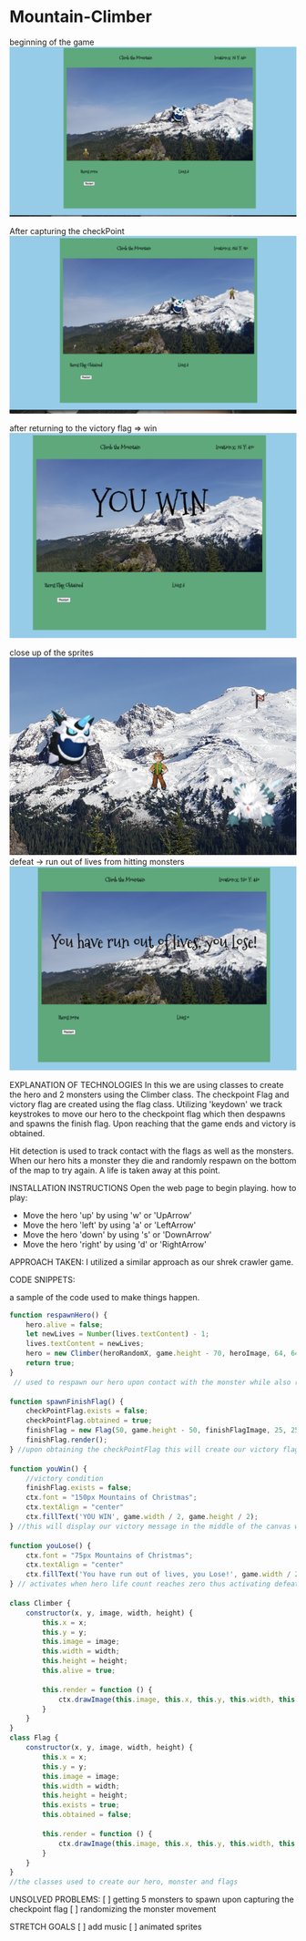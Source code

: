 # Mountain-Climber

beginning of the game
![Alt text](<img/beginning of game.png>)

After capturing the checkPoint
![Alt text](<img/flag captured.png>)

after returning to the victory flag => win
![Alt text](img/declaration_of_victory.png)

close up of the sprites
![Alt text](img/Sprites.png)
defeat -> run out of lives from hitting monsters
![Alt text](img/defeat.png)

EXPLANATION OF TECHNOLOGIES
In this we are using classes to create the hero and 2 monsters using the Climber class. The checkpoint Flag and victory flag are created using the flag class. 
Utilizing 'keydown' we track keystrokes to move our hero to the checkpoint flag which then despawns and spawns the finish flag. Upon reaching that the game ends and victory is obtained.

Hit detection is used to track contact with the flags as well as the monsters. When our hero hits a monster they die and randomly respawn on the bottom of the map to try again. A life is taken away at this point.

INSTALLATION INSTRUCTIONS
Open the web page to begin playing. 
how to play:
* Move the hero 'up' by using 'w' or 'UpArrow'
* Move the hero 'left' by using 'a' or 'LeftArrow'
* Move the hero 'down' by using 's' or 'DownArrow'
* Move the hero 'right' by using 'd' or 'RightArrow'

APPROACH TAKEN:
I utilized a similar approach as our shrek crawler game.

CODE SNIPPETS: 

a sample of the code used to make things happen.
```javaScript
function respawnHero() {
    hero.alive = false;
    let newLives = Number(lives.textContent) - 1;
    lives.textContent = newLives;
    hero = new Climber(heroRandomX, game.height - 70, heroImage, 64, 64);
    return true;
}
 // used to respawn our hero upon contact with the monster while also removing 1 life counter and spawning a new hero.

function spawnFinishFlag() {
    checkPointFlag.exists = false;
    checkPointFlag.obtained = true;
    finishFlag = new Flag(50, game.height - 50, finishFlagImage, 25, 25);
    finishFlag.render();
} //upon obtaining the checkPointFlag this will create our victory flag

function youWin() {
    //victory condition
    finishFlag.exists = false;
    ctx.font = "150px Mountains of Christmas";
    ctx.textAlign = "center"
    ctx.fillText('YOU WIN', game.width / 2, game.height / 2);
} //this will display our victory message in the middle of the canvas while clearing it.

function youLose() {
    ctx.font = "75px Mountains of Christmas";
    ctx.textAlign = "center"
    ctx.fillText('You have run out of lives, you Lose!', game.width / 2, game.height / 2);
} // activates when hero life count reaches zero thus activating defeat conditions.

class Climber {
    constructor(x, y, image, width, height) {
        this.x = x;
        this.y = y;
        this.image = image;
        this.width = width;
        this.height = height;
        this.alive = true;

        this.render = function () {
            ctx.drawImage(this.image, this.x, this.y, this.width, this.height)
        }
    }
}
class Flag {
    constructor(x, y, image, width, height) {
        this.x = x;
        this.y = y;
        this.image = image;
        this.width = width;
        this.height = height;
        this.exists = true;
        this.obtained = false;

        this.render = function () {
            ctx.drawImage(this.image, this.x, this.y, this.width, this.height)
        }
    }
}
//the classes used to create our hero, monster and flags
``` 

UNSOLVED PROBLEMS:
[ ] getting 5 monsters to spawn upon capturing the checkpoint flag 
[ ] randomizing the monster movement

STRETCH GOALS
[ ] add music
[ ] animated sprites